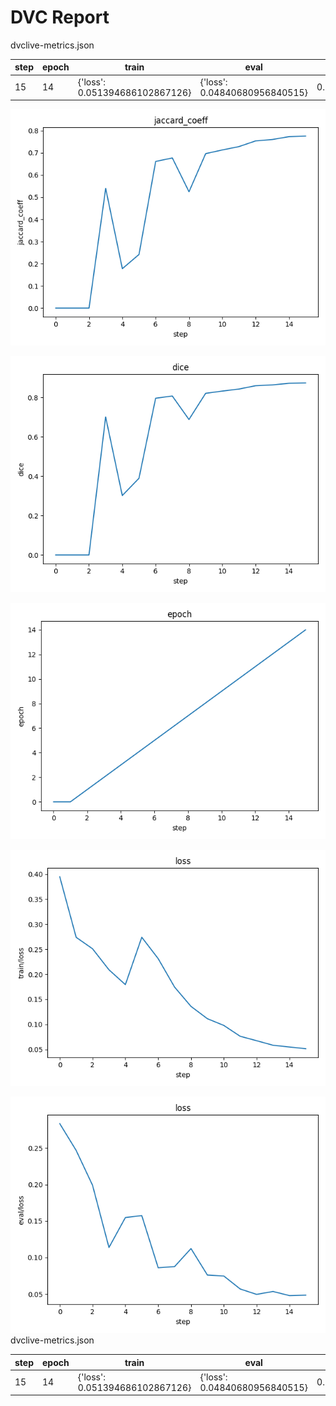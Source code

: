 # DVC Report

dvclive-metrics.json

|   step |   epoch | train                          | eval                          |     dice |   jaccard_coeff |
|--------|---------|--------------------------------|-------------------------------|----------|-----------------|
|     15 |      14 | {'loss': 0.051394686102867126} | {'loss': 0.04840680956840515} | 0.873608 |        0.775581 |

![static/jaccard_coeff](static/jaccard_coeff.png)

![static/dice](static/dice.png)

![static/epoch](static/epoch.png)

![static/train/loss](static/train/loss.png)

![static/eval/loss](static/eval/loss.png)
dvclive-metrics.json

|   step |   epoch | train                          | eval                          |     dice |   jaccard_coeff |
|--------|---------|--------------------------------|-------------------------------|----------|-----------------|
|     15 |      14 | {'loss': 0.051394686102867126} | {'loss': 0.04840680956840515} | 0.873608 |        0.775581 |
